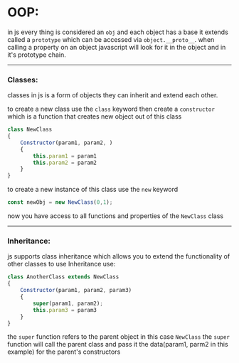 # OOP:

in js every thing is considered an `obj` and each object has a base it extends called a `prototype` which can be accessed via `object.__proto__`. when calling a property on an object javascript will look for it in the object and in it's prototype chain.

---

### Classes:

classes in js is a form of objects they can inherit and extend each other.

to create a new class use the `class` keyword then create a `constructor` which is a function that creates new object out of this class

```javascript
class NewClass
{
    Constructor(param1, param2, )
    {
        this.param1 = param1
        this.param2 = param2
    }
}
```

to create a new instance of this class use the `new` keyword

```javascript
const newObj = new NewClass(0,1);
```

now you have access to all functions and properties of the `NewClass` class

---

### Inheritance:

js supports class inheritance which allows you to extend the functionality of other classes to use Inheritance use:

```javascript
class AnotherClass extends NewClass
{
    Constructor(param1, param2, param3)
    {
        super(param1, param2);
        this.param3 = param3
    } 
}
```

the `super` function refers to the parent object in this case `NewClass` the `super` function will call the parent class and pass it the data(param1, parm2 in this example) for the parent's constructors

